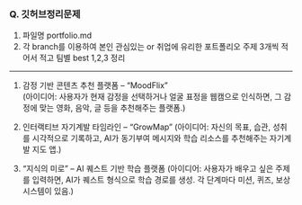 ### Q. 깃허브정리문제

1. 파일명 portfolio.md
2. 각 branch를 이용하여 본인 관심있는 or 취업에 유리한 포트폴리오 주제 3개씩 적어서 적고 팀별 best 1,2,3 정리

---

1. 감정 기반 콘텐츠 추천 플랫폼 – “MoodFlix”  
(아이디어: 사용자가 현재 감정을 선택하거나 얼굴 표정을 웹캠으로 인식하면, 그 감정에 맞는 영화, 음악, 글 등을 추천해주는 플랫폼.)

2. 인터랙티브 자기계발 타임라인 – “GrowMap”
(아이디어: 자신의 목표, 습관, 성취를 시각적으로 기록하고, AI가 동기부여 메시지와 학습 리소스를 추천해주는 자기계발 지도 앱.)

3. “지식의 미로” – AI 퀘스트 기반 학습 플랫폼
(아이디어: 사용자가 배우고 싶은 주제를 입력하면, AI가 퀘스트 형식으로 학습 경로를 생성. 각 단계마다 미션, 퀴즈, 보상 시스템이 있음.)

